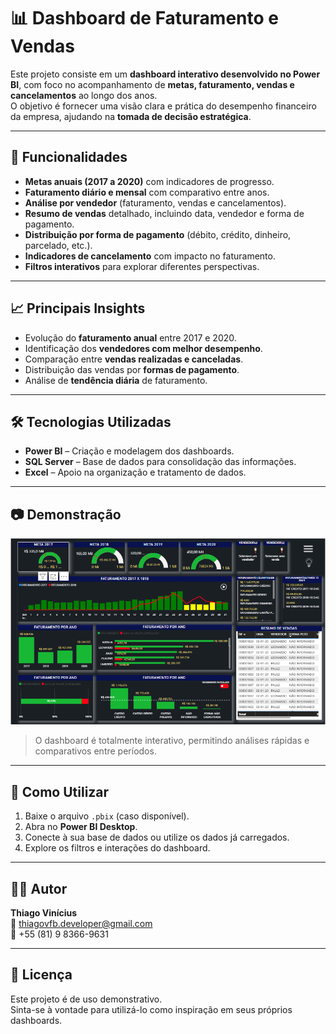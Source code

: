 # 📊 Dashboard de Faturamento e Vendas

Este projeto consiste em um **dashboard interativo desenvolvido no Power BI**, com foco no acompanhamento de **metas, faturamento, vendas e cancelamentos** ao longo dos anos.  
O objetivo é fornecer uma visão clara e prática do desempenho financeiro da empresa, ajudando na **tomada de decisão estratégica**.

---

## 🚀 Funcionalidades

- **Metas anuais (2017 a 2020)** com indicadores de progresso.
- **Faturamento diário e mensal** com comparativo entre anos.
- **Análise por vendedor** (faturamento, vendas e cancelamentos).
- **Resumo de vendas** detalhado, incluindo data, vendedor e forma de pagamento.
- **Distribuição por forma de pagamento** (débito, crédito, dinheiro, parcelado, etc.).
- **Indicadores de cancelamento** com impacto no faturamento.
- **Filtros interativos** para explorar diferentes perspectivas.

---

## 📈 Principais Insights

- Evolução do **faturamento anual** entre 2017 e 2020.  
- Identificação dos **vendedores com melhor desempenho**.  
- Comparação entre **vendas realizadas e canceladas**.  
- Distribuição das vendas por **formas de pagamento**.  
- Análise de **tendência diária** de faturamento.  

---

## 🛠️ Tecnologias Utilizadas

- **Power BI** – Criação e modelagem dos dashboards.  
- **SQL Server** – Base de dados para consolidação das informações.  
- **Excel** – Apoio na organização e tratamento de dados.  

---

## 📷 Demonstração

![Dashboard Power BI](111.PNG)

> O dashboard é totalmente interativo, permitindo análises rápidas e comparativos entre períodos.

---

## 📌 Como Utilizar

1. Baixe o arquivo `.pbix` (caso disponível).  
2. Abra no **Power BI Desktop**.  
3. Conecte à sua base de dados ou utilize os dados já carregados.  
4. Explore os filtros e interações do dashboard.  

---

## 👨‍💻 Autor

**Thiago Vinícius**  
📧 [thiagovfb.developer@gmail.com](mailto:thiagovfb.developer@gmail.com)  
📱 +55 (81) 9 8366-9631  

---

## 📜 Licença

Este projeto é de uso demonstrativo.  
Sinta-se à vontade para utilizá-lo como inspiração em seus próprios dashboards.
